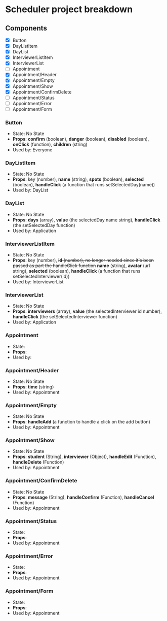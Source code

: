 # Scheduler project breakdown

## Components

- [x] Button
- [x] DayListItem
- [x] DayList
- [x] InterviewerListItem
- [x] InterviewerList
- [ ] Appointment
- [x] Appointment/Header
- [x] Appointment/Empty
- [x] Appointment/Show
- [x] Appointment/ConfirmDelete
- [ ] Appointment/Status
- [ ] Appointment/Error
- [ ] Appointment/Form

### Button

- State: No State
- __Props__: __confirm__ (boolean), __danger__ (boolean), __disabled__ (boolean), __onClick__ (function), __children__ (string)
- Used by: Everyone

### DayListItem

- State: No State
- __Props__: key (number), __name__ (string), __spots__ (boolean), __selected__ (boolean), __handleClick__ (a function that runs setSelectedDay(name))
- Used by: DayList

### DayList

- State: No State
- __Props__: __days__ (array), __value__ (the selectedDay name string),  __handleClick__ (the setSelectedDay function)
- Used by: Application

### InterviewerListItem

- State: No State
- __Props__: key (number), ~~__id__ (number), no longer needed since it's been passed as part the handleClick function~~ __name__ (string), __avatar__ (url string), __selected__ (boolean), __handleClick__ (a function that runs setSelectedInterviewer(id))
- Used by: InterviewerList

### InterviewerList

- State: No State
- __Props__: __interviewers__ (array), __value__ (the selectedInterviewer id number), __handleClick__ (the setSelectedInterviewer function)
- Used by: Application

### Appointment

- State:
- __Props__:
- Used by:

### Appointment/Header

- State: No State
- __Props__: __time__ (string)
- Used by: Appointment

### Appointment/Empty

- State: No State
- __Props__: __handleAdd__ (a function to handle a click on the add button)
- Used by: Appointment

### Appointment/Show

- State: No State
- __Props__: __student__ (String), __interviewer__ (Object), __handleEdit__ (Function), __handleDelete__ (Function)
- Used by: Appointment

### Appointment/ConfirmDelete

- State: No State
- __Props__: __message__ (String), __handleConfirm__ (Function), __handleCancel__ (Function)
- Used by: Appointment

### Appointment/Status

- State:
- __Props__:
- Used by: Appointment

### Appointment/Error

- State:
- __Props__:
- Used by: Appointment

### Appointment/Form

- State:
- __Props__:
- Used by: Appointment